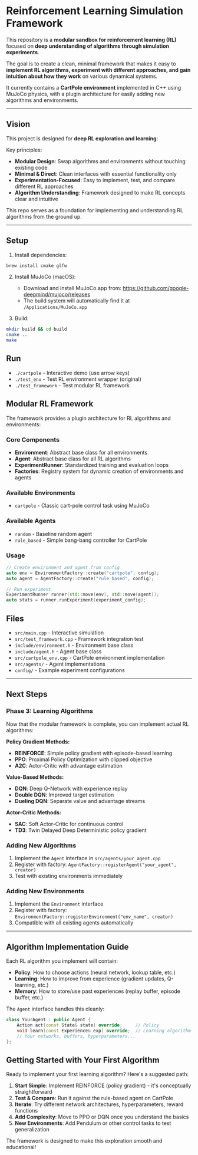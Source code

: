 # Reinforcement Learning Simulation Framework

This repository is a **modular sandbox for reinforcement learning (RL)** focused on **deep understanding of algorithms through simulation experiments**.

The goal is to create a clean, minimal framework that makes it easy to **implement RL algorithms, experiment with different approaches, and gain intuition about how they work** on various dynamical systems.

It currently contains a **CartPole environment** implemented in C++ using MuJoCo physics, with a plugin architecture for easily adding new algorithms and environments.

---

## Vision
This project is designed for **deep RL exploration and learning**:

Key principles:  
- **Modular Design**: Swap algorithms and environments without touching existing code
- **Minimal & Direct**: Clean interfaces with essential functionality only
- **Experimentation-Focused**: Easy to implement, test, and compare different RL approaches
- **Algorithm Understanding**: Framework designed to make RL concepts clear and intuitive

This repo serves as a foundation for implementing and understanding RL algorithms from the ground up.

---


## Setup

1. Install dependencies:
```bash
brew install cmake glfw
```

2. Install MuJoCo (macOS):
   - Download and install MuJoCo.app from: https://github.com/google-deepmind/mujoco/releases
   - The build system will automatically find it at `/Applications/MuJoCo.app`

3. Build:
```bash
mkdir build && cd build
cmake ..
make
```

## Run

- `./cartpole` - Interactive demo (use arrow keys)
- `./test_env` - Test RL environment wrapper (original)
- `./test_framework` - Test modular RL framework

## Modular RL Framework

The framework provides a plugin architecture for RL algorithms and environments:

### Core Components
- **Environment**: Abstract base class for all environments
- **Agent**: Abstract base class for all RL algorithms  
- **ExperimentRunner**: Standardized training and evaluation loops
- **Factories**: Registry system for dynamic creation of environments and agents

### Available Environments
- `cartpole` - Classic cart-pole control task using MuJoCo

### Available Agents
- `random` - Baseline random agent
- `rule_based` - Simple bang-bang controller for CartPole

### Usage
```cpp
// Create environment and agent from config
auto env = EnvironmentFactory::create("cartpole", config);
auto agent = AgentFactory::create("rule_based", config);

// Run experiment
ExperimentRunner runner(std::move(env), std::move(agent));
auto stats = runner.runExperiment(experiment_config);
```

## Files

- `src/main.cpp` - Interactive simulation
- `src/test_framework.cpp` - Framework integration test
- `include/environment.h` - Environment base class
- `include/agent.h` - Agent base class
- `src/cartpole_env.cpp` - CartPole environment implementation
- `src/agents/` - Agent implementations
- `config/` - Example experiment configurations

---

## Next Steps

### Phase 3: Learning Algorithms
Now that the modular framework is complete, you can implement actual RL algorithms:

**Policy Gradient Methods:**
- **REINFORCE**: Simple policy gradient with episode-based learning
- **PPO**: Proximal Policy Optimization with clipped objective
- **A2C**: Actor-Critic with advantage estimation

**Value-Based Methods:**
- **DQN**: Deep Q-Network with experience replay
- **Double DQN**: Improved target estimation
- **Dueling DQN**: Separate value and advantage streams

**Actor-Critic Methods:**
- **SAC**: Soft Actor-Critic for continuous control
- **TD3**: Twin Delayed Deep Deterministic policy gradient

### Adding New Algorithms
1. Implement the `Agent` interface in `src/agents/your_agent.cpp`
2. Register with factory: `AgentFactory::registerAgent("your_agent", creator)`
3. Test with existing environments immediately

### Adding New Environments
1. Implement the `Environment` interface 
2. Register with factory: `EnvironmentFactory::registerEnvironment("env_name", creator)`
3. Compatible with all existing agents automatically

---

## Algorithm Implementation Guide

Each RL algorithm you implement will contain:
- **Policy**: How to choose actions (neural network, lookup table, etc.)
- **Learning**: How to improve from experience (gradient updates, Q-learning, etc.)
- **Memory**: How to store/use past experiences (replay buffer, episode buffer, etc.)

The `Agent` interface handles this cleanly:
```cpp
class YourAgent : public Agent {
    Action act(const State& state) override;     // Policy
    void learn(const Experience& exp) override;  // Learning algorithm
    // Your networks, buffers, hyperparameters...
};
```

## Getting Started with Your First Algorithm

Ready to implement your first learning algorithm? Here's a suggested path:

1. **Start Simple**: Implement REINFORCE (policy gradient) - it's conceptually straightforward
2. **Test & Compare**: Run it against the rule-based agent on CartPole
3. **Iterate**: Try different network architectures, hyperparameters, reward functions
4. **Add Complexity**: Move to PPO or DQN once you understand the basics
5. **New Environments**: Add Pendulum or other control tasks to test generalization

The framework is designed to make this exploration smooth and educational!

